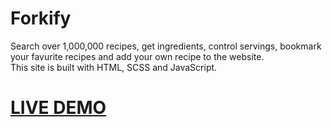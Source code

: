 # Forkify

Search over 1,000,000 recipes, get ingredients, control servings, bookmark your favurite recipes and add your own recipe to the website.  
This site is built with HTML, SCSS and JavaScript.

# [LIVE DEMO](https://forkify-osama.netlify.app/)


